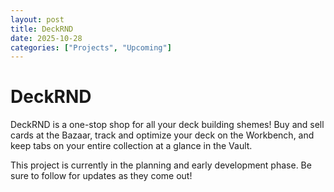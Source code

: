 ```yaml
---
layout: post
title: DeckRND
date: 2025-10-28
categories: ["Projects", "Upcoming"]
---
```


# DeckRND
DeckRND is a one-stop shop for all your deck building shemes! Buy and sell cards at the Bazaar, track and optimize your deck on the Workbench, and keep tabs on your entire collection at a glance in the Vault.

This project is currently in the planning and early development phase. Be sure to follow for updates as they come out!